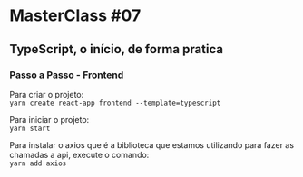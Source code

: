# MasterClass #07

## TypeScript, o início, de forma pratica

### Passo a Passo - Frontend

Para criar o projeto:<br />
`yarn create react-app frontend --template=typescript`<br />

Para iniciar o projeto:<br />
`yarn start`<br />

Para instalar o axios que é a biblioteca que estamos utilizando para fazer as
chamadas a api, execute o comando:<br />
`yarn add axios`<br />
